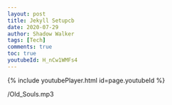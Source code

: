 ```yaml
---
layout: post
title: Jekyll Setupcb
date: 2020-07-29
author: Shadow Walker
tags: [Tech]
comments: true
toc: true
youtubeId: H_nCw1WMFs4
---
```


{% include youtubePlayer.html id=page.youtubeId %}

/Old_Souls.mp3